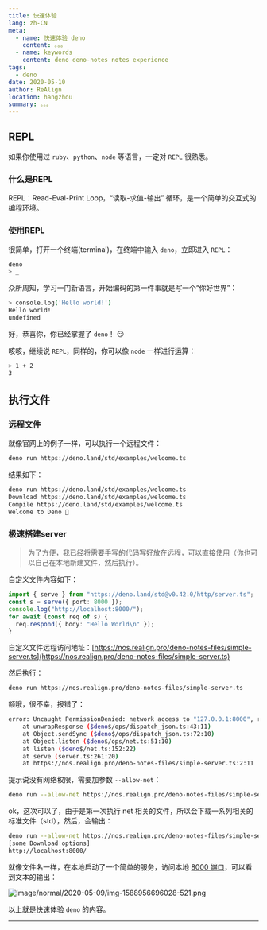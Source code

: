 ```yaml
---
title: 快速体验
lang: zh-CN
meta:
  - name: 快速体验 deno
    content: 。。。
  - name: keywords
    content: deno deno-notes notes experience
tags:
  - deno
date: 2020-05-10
author: ReAlign
location: hangzhou
summary: 。。。
---
```


## REPL

如果你使用过 `ruby`、`python`、`node` 等语言，一定对 `REPL` 很熟悉。

### 什么是REPL

REPL：Read-Eval-Print Loop，“读取-求值-输出” 循环，是一个简单的交互式的编程环境。

### 使用REPL

很简单，打开一个终端(terminal)，在终端中输入 `deno`，立即进入 `REPL`：

```bash
deno
> _
```

众所周知，学习一门新语言，开始编码的第一件事就是写一个“你好世界”：

```bash
> console.log('Hello world!')
Hello world!
undefined
```

好，恭喜你，你已经掌握了 `deno`！ :smirk:

咳咳，继续说 `REPL`，同样的，你可以像 `node` 一样进行运算：

```bash
> 1 + 2
3
```

## 执行文件

### 远程文件

就像官网上的例子一样，可以执行一个远程文件：

```bash
deno run https://deno.land/std/examples/welcome.ts
```

结果如下：

```bash
deno run https://deno.land/std/examples/welcome.ts
Download https://deno.land/std/examples/welcome.ts
Compile https://deno.land/std/examples/welcome.ts
Welcome to Deno 🦕
```

### 极速搭建server

> 为了方便，我已经将需要手写的代码写好放在远程，可以直接使用（你也可以自己在本地新建文件，然后执行）。

自定义文件内容如下：

```ts
import { serve } from "https://deno.land/std@v0.42.0/http/server.ts";
const s = serve({ port: 8000 });
console.log("http://localhost:8000/");
for await (const req of s) {
  req.respond({ body: "Hello World\n" });
}
```

<!-- docs/.vuepress/public/files/simple-server.ts -->
自定义文件远程访问地址：[https://nos.realign.pro/deno-notes-files/simple-server.ts](https://nos.realign.pro/deno-notes-files/simple-server.ts)

然后执行：

```bash
deno run https://nos.realign.pro/deno-notes-files/simple-server.ts
```

额哦，很不幸，报错了：

```bash
error: Uncaught PermissionDenied: network access to "127.0.0.1:8000", run again with the --allow-net flag
    at unwrapResponse ($deno$/ops/dispatch_json.ts:43:11)
    at Object.sendSync ($deno$/ops/dispatch_json.ts:72:10)
    at Object.listen ($deno$/ops/net.ts:51:10)
    at listen ($deno$/net.ts:152:22)
    at serve (server.ts:261:20)
    at https://nos.realign.pro/deno-notes-files/simple-server.ts:2:11
```

提示说没有网络权限，需要加参数 `--allow-net`：

```bash
deno run --allow-net https://nos.realign.pro/deno-notes-files/simple-server.ts
```

ok，这次可以了，由于是第一次执行 net 相关的文件，所以会下载一系列相关的标准文件（std），然后，会输出：

```bash
deno run --allow-net https://nos.realign.pro/deno-notes-files/simple-server.ts
[some Download options]
http://localhost:8000/
```

就像文件名一样，在本地启动了一个简单的服务，访问本地 [8000 端口](http://localhost:8000/)，可以看到文本的输出：

![image/normal/2020-05-09/img-1588956696028-521.png](https://public-bucket-realign.nos-eastchina1.126.net/image/normal/2020-05-09/img-1588956696028-521.png)

以上就是快速体验 `deno` 的内容。

***

<Vssue :title="$title" />
